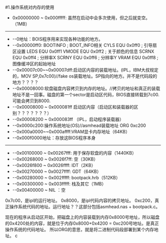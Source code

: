 #1.操作系统对内存的使用


* 0x00000000 ~ 0x000fffff: 虽然在启动中会多次使用，但之后就变空。（1MB）

--------------------------------------------
* --0地址：BOIS程序用来实现各种功能的地方。
* --0x00000ff0: BOOTINFO
; BOOT_INFO相关
CYLS    EQU     0x0ff0          ; 引导扇区设置
LEDS    EQU     0x0ff1
VMODE   EQU     0x0ff2          ; 关于颜色的信息
SCRNX   EQU     0x0ff4          ; 分辨率X
SCRNY   EQU     0x0ff6          ; 分辨率Y
VRAM    EQU     0x0ff8          ; 图像缓冲区的起始地址
* --0x00007c00~~0x00007dff:启动区内容的装载地址。(IPL，IBM大叔规定的，MOV SP,0x7c00)//fake os装载地址。SP指向的地方。并不是代码段的地方？？？？
* --0x00008000:软盘磁盘内容拷贝到内存的地址。//拷贝的地址和真正的装载地址不是一回事。磁盘的第一个sector是启动区代码，BIOS直接转载到7c00.可能会拷贝到8000.
* --0x00008000 ~ 0x000081ff  启动区内容（启动区和装载器的区别？？？？？？？）
* --0x00008200 ~ 0x000083ff （IPL，启动程序装载器）
* --0x0000c200:操作系统地址(OS)//asmhead装载地址 ORG     0xc200
* --0x000a0000~~0x000affff:VRAM显卡内存地址（64KB）
* --0x000f0000地址：存放这BIOS程序本身

--------------------------------------------
* --0x00100000 ~ 0x00267fff: 用于保存软盘的内容（1440KB）
* --0x00268000 ~ 0x0026f7ff: 空（30KB）
* --0x0026f800 ~ 0x0026ffff: IDT（2KB）
* --0x00270000 ~ 0x0027ffff: GDT（64KB）
* --0x00280000 ~ 0x002fffff: bootpack.hrb（512KB）
* --0x00300000 ~ 0x003fffff: 栈及其它（1MB）
* --0x00400000 ~ NIL       ：空


0x7c00，是ipl的运行地址。
0x8000，是ipl代码内容的拷贝地址。
0xc200，真正操作系统代码的地址。运行地址？？这部分包括asmhead.nas + bootpack.c。

现在的程序从启动区开始，把磁盘上的内容装载到内存0x8000号地址，所以磁盘的0x4200处的内容，就是位于内存0x8000+0x4200 = 0xc200号地址。是真正操作系统的代码地址。
所以ORG的意思，就是将二进制代码段部署到某个内存地址。  c